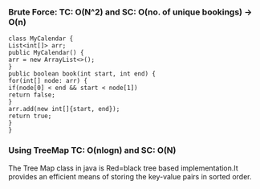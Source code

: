 ### Brute Force: TC: O(N^2) and SC: O(no. of unique bookings) -> O(n)
```
class MyCalendar {
List<int[]> arr;
public MyCalendar() {
arr = new ArrayList<>();
}
public boolean book(int start, int end) {
for(int[] node: arr) {
if(node[0] < end && start < node[1])
return false;
}
arr.add(new int[]{start, end});
return true;
}
}
```
### Using TreeMap TC: O(nlogn) and SC: O(N)
The Tree Map class in java is Red=black tree based implementation.It provides an efficient means of storing the key-value pairs in sorted order.
```
​
```